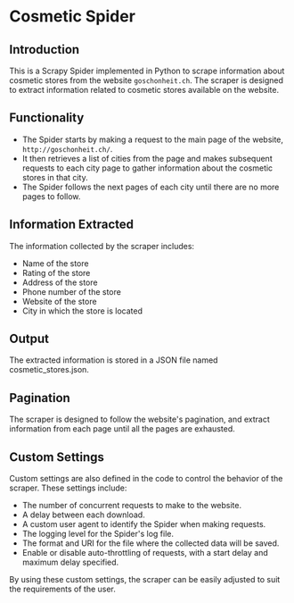 # Cosmetic Spider
## Introduction
This is a Scrapy Spider implemented in Python to scrape information about cosmetic stores from the website `goschonheit.ch`. The scraper is designed to extract information related to cosmetic stores available on the website.
## Functionality
* The Spider starts by making a request to the main page of the website, `http://goschonheit.ch/`.
* It then retrieves a list of cities from the page and makes subsequent requests to each city page to gather information about the cosmetic stores in that city.
* The Spider follows the next pages of each city until there are no more pages to follow.

## Information Extracted
The information collected by the scraper includes:

* Name of the store
* Rating of the store
* Address of the store
* Phone number of the store
* Website of the store
* City in which the store is located

## Output
The extracted information is stored in a JSON file named cosmetic_stores.json.

## Pagination
The scraper is designed to follow the website's pagination, and extract information from each page until all the pages are exhausted.

## Custom Settings
Custom settings are also defined in the code to control the behavior of the scraper. These settings include:

* The number of concurrent requests to make to the website.
* A delay between each download.
* A custom user agent to identify the Spider when making requests.
* The logging level for the Spider's log file.
* The format and URI for the file where the collected data will be saved.
* Enable or disable auto-throttling of requests, with a start delay and maximum delay specified.

By using these custom settings, the scraper can be easily adjusted to suit the requirements of the user.

